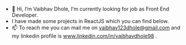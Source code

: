 - 👋 Hi, I’m Vaibhav Dhole, I’m currently looking for job as Front End Developer.
- I have made some projects in ReactJS which you can find below.
- 📫 To reach me you can mail me on vaibhav123dhole@gmail.com and  my linkedin profile is  www.linkedin.com/in/vaibhavdhole98 .

